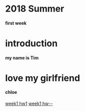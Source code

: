 # 2018 Summer
#### first week
# introduction
#### my name is Tim
# love my girlfriend
#### chloe

[week1 hw1](https://a9486l.github.io/2018-Summer/week1/hw1.html)
[week1 hw--](https://a9486l.github.io/2018-Summer/week1/hw--.html)
